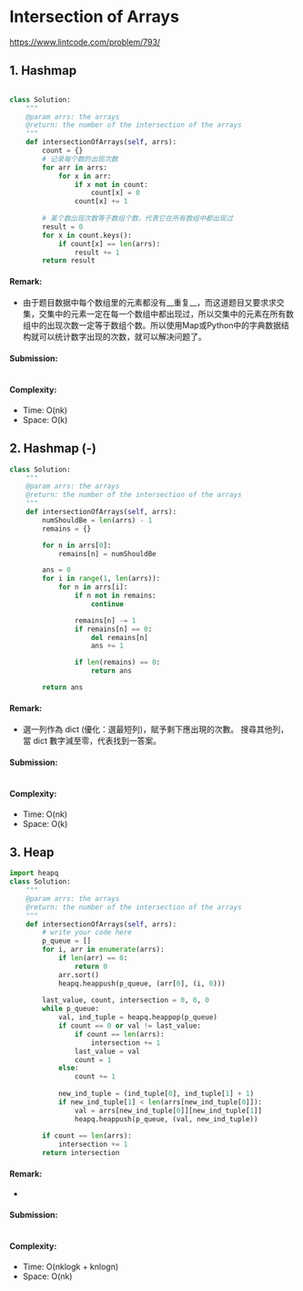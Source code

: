 # Intersection of Arrays
https://www.lintcode.com/problem/793/
>

## 1. Hashmap
```python

class Solution:
    """
    @param arrs: the arrays
    @return: the number of the intersection of the arrays
    """
    def intersectionOfArrays(self, arrs):
        count = {}
        # 记录每个数的出现次数
        for arr in arrs:
            for x in arr:
                if x not in count:
                    count[x] = 0
                count[x] += 1
        
        # 某个数出现次数等于数组个数，代表它在所有数组中都出现过
        result = 0
        for x in count.keys():
            if count[x] == len(arrs):
                result += 1
        return result
```
#### Remark:
- 由于题目数据中每个数组里的元素都没有__重复__，而这道题目又要求求交集，交集中的元素一定在每一个数组中都出现过，所以交集中的元素在所有数组中的出现次数一定等于数组个数。所以使用Map或Python中的字典数据结构就可以统计数字出现的次数，就可以解决问题了。


#### Submission:
```
```
#### Complexity:
- Time: O(nk)
- Space: O(k)

## 2. Hashmap (-)
```python
class Solution:
    """
    @param arrs: the arrays
    @return: the number of the intersection of the arrays
    """
    def intersectionOfArrays(self, arrs):
        numShouldBe = len(arrs) - 1
        remains = {}

        for n in arrs[0]:
            remains[n] = numShouldBe

        ans = 0
        for i in range(1, len(arrs)):
            for n in arrs[i]:
                if n not in remains:
                    continue

                remains[n] -= 1
                if remains[n] == 0:
                    del remains[n]
                    ans += 1

                if len(remains) == 0:
                    return ans

        return ans
```
#### Remark:
- 選一列作為 dict (優化：選最短列)，賦予剩下應出現的次數。
搜尋其他列，當 dict 數字減至零，代表找到一答案。


#### Submission:
```
```
#### Complexity:
- Time: O(nk)
- Space: O(k)

## 3. Heap
```python
import heapq
class Solution:
    """
    @param arrs: the arrays
    @return: the number of the intersection of the arrays
    """
    def intersectionOfArrays(self, arrs):
        # write your code here
        p_queue = []
        for i, arr in enumerate(arrs):
            if len(arr) == 0:
                return 0
            arr.sort()
            heapq.heappush(p_queue, (arr[0], (i, 0)))
            
        last_value, count, intersection = 0, 0, 0
        while p_queue:
            val, ind_tuple = heapq.heappop(p_queue)
            if count == 0 or val != last_value:
                if count == len(arrs):
                    intersection += 1
                last_value = val
                count = 1
            else:
                count += 1
                
            new_ind_tuple = (ind_tuple[0], ind_tuple[1] + 1)
            if new_ind_tuple[1] < len(arrs[new_ind_tuple[0]]):
                val = arrs[new_ind_tuple[0]][new_ind_tuple[1]]
                heapq.heappush(p_queue, (val, new_ind_tuple))
                
        if count == len(arrs):
            intersection += 1
        return intersection
```
#### Remark:
- 
#### Submission:
```
```
#### Complexity:
- Time: O(nklogk + knlogn)
- Space: O(nk)
